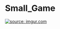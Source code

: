 # Small_Game

<a href="http://imgur.com/UbODf5g"><img src="http://i.imgur.com/HpIIsLM.gif" title="source: imgur.com" /></a>

